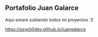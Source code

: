 ## Portafolio Juan Galarce

Aqui estare subiendo todos mi proyectos :3

https://psych0dev.github.io/juangalarce
